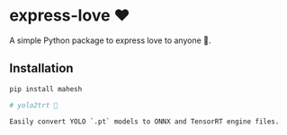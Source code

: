 # express-love ❤️

A simple Python package to express love to anyone 💖.

## Installation
```bash
pip install mahesh

# yolo2trt 🚀

Easily convert YOLO `.pt` models to ONNX and TensorRT engine files.



